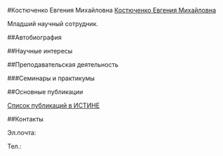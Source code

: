 #Костюченко Евгения Михайловна
[Костюченко Евгения Михайловна](./kostuchenko.jpg "Костюченко Евгения Михайловна")

Младший научный сотрудник.

##Автобиография

##Научные интересы

##Преподавательская деятельность

###Семинары и практикумы


##Основные публикации


[Список публикаций в ИСТИНЕ]()

##Контакты

Эл.почта: 

Тел.: 
